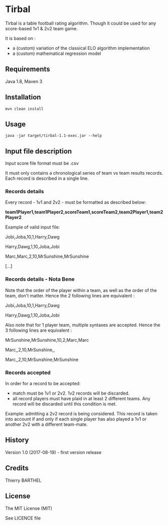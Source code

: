 # Tirbal
 
Tirbal is a table football rating algorithm. 
Though it could be used for any score-based 1v1 & 2v2 team game.

It is based on : 
* a (custom) variation of the classical ELO algorithm implementation
* a (custom) mathematical regression model


## Requirements

Java 1.8, Maven 3
 
## Installation
 
`mvn clean install`
 
## Usage
 
`java -jar target/tirbal-1.1-exec.jar --help`

## Input file description

Input score file format must be .csv

It must only contains a chronological series of team vs team results records.
Each record is described in a single line.


### Records details

Every record - 1v1 and 2v2 - must be formatted as described below:

**team1Player1,team1Player2,scoreTeam1,scoreTeam2,team2Player1,team2Player2**


Example of valid input file:

Jobi,Joba,10,1,Harry,Dawg

Harry,Dawg,1,10,Joba,Jobi

Marc,Marc,2,10,MrSunshine,MrSunshine

[...]

### Records details - Nota Bene

Note that the order of the player within a team, as well as the order of the team, don't matter.
Hence the 2 following lines are equivalent :

Jobi,Joba,10,1,Harry,Dawg

Harry,Dawg,1,10,Joba,Jobi

Also note that for 1 player team, multiple syntaxes are accepted.
Hence the 3 following lines are equivalent :

MrSunshine,MrSunshine,10,2,Marc,Marc

Marc,,2,10,MrSunshine,,

Marc,,2,10,MrSunshine,MrSunshine


### Records accepted
 
In order for a record to be accepted:
* match must be 1v1 or 2v2. 1v2 records will be discarded.
* all record players must have plaid in at least 2 different teams. Any record will be discarded until this condition is met.

Example: admitting a 2v2 record is being considered. This record is taken into account if and only if each single player has also played a 1v1 or another 2v2 with a different team-mate. 
 
## History
 
Version 1.0 (2017-08-19) - first version release
 
## Credits
 
Thierry BARTHEL
 
## License
 
The MIT License (MIT)

See LICENCE file
